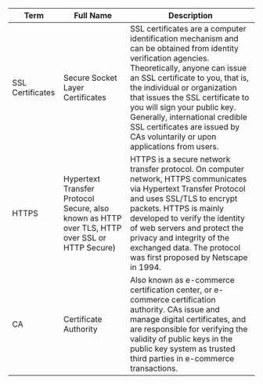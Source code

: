| Term | Full Name | Description |
|---|---|---|
| SSL Certificates | Secure Socket Layer Certificates | SSL certificates are a computer identification mechanism and can be obtained from identity verification agencies. Theoretically, anyone can issue an SSL certificate to you, that is, the individual or organization that issues the SSL certificate to you will sign your public key. Generally, international credible SSL certificates are issued by CAs voluntarily or upon applications from users.
| HTTPS | Hypertext Transfer Protocol Secure, also known as HTTP over TLS, HTTP over SSL or HTTP Secure) | HTTPS is a secure network transfer protocol. On computer network, HTTPS communicates via Hypertext Transfer Protocol and uses SSL/TLS to encrypt packets. HTTPS is mainly developed to verify the identity of web servers and protect the privacy and integrity of the exchanged data. The protocol was first proposed by Netscape in 1994.|
| CA | Certificate Authority | Also known as e-commerce certification center, or e-commerce certification authority. CAs issue and manage digital certificates, and are responsible for verifying the validity of public keys in the public key system as trusted third parties in e-commerce transactions. |

